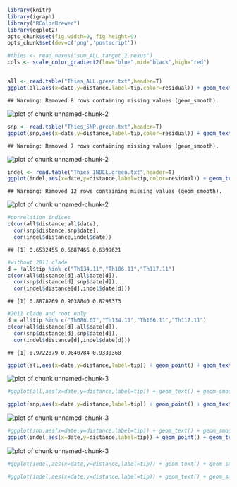 
```r
library(knitr)
library(igraph)
library("RColorBrewer")
library(ggplot2)
opts_chunk$set(fig.width=9, fig.height=9)
opts_chunk$set(dev=c('png','postscript'))
```



```r
#thies <- read.nexus("sum_ALL.target.2.nexus")
cols <- scale_color_gradient2(low="blue",mid="black",high="red")


all <- read.table("Thies_ALL.green.txt",header=T)
ggplot(all,aes(x=date,y=distance,label=tip,color=residual)) + geom_text() + geom_smooth(method="lm",se=F,fullrange=T) + cols + xlim(2000,2015) + ylim(0,max(all$distance))
```

```
## Warning: Removed 8 rows containing missing values (geom_smooth).
```

![plot of chunk unnamed-chunk-2](figure/unnamed-chunk-2-1.png)

```r
snp <- read.table("Thies_SNP.green.txt",header=T)
ggplot(snp,aes(x=date,y=distance,label=tip,color=residual)) + geom_text() + geom_smooth(method="lm",se=F,fullrange=T) + cols + xlim(2000,2015) + ylim(0,max(snp$distance))
```

```
## Warning: Removed 7 rows containing missing values (geom_smooth).
```

![plot of chunk unnamed-chunk-2](figure/unnamed-chunk-2-2.png)

```r
indel <- read.table("Thies_INDEL.green.txt",header=T)
ggplot(indel,aes(x=date,y=distance,label=tip,color=residual)) + geom_text() + geom_smooth(method="lm",se=F,fullrange=T) + cols+ xlim(2000,2015) + ylim(0,max(indel$distance))
```

```
## Warning: Removed 12 rows containing missing values (geom_smooth).
```

![plot of chunk unnamed-chunk-2](figure/unnamed-chunk-2-3.png)

```r
#correlation indices
c(cor(all$distance,all$date),
  cor(snp$distance,snp$date),
  cor(indel$distance,indel$date))
```

```
## [1] 0.6532455 0.6687466 0.6399621
```

```r
#without 2011 clade
d = !all$tip %in% c("Th134.11","Th106.11","Th117.11")
c(cor(all$distance[d],all$date[d]),
  cor(snp$distance[d],snp$date[d]),
  cor(indel$distance[d],indel$date[d]))
```

```
## [1] 0.8878269 0.9038840 0.8298373
```

```r
#2011 clade and root only
d = all$tip %in% c("Th086.07","Th134.11","Th106.11","Th117.11")
c(cor(all$distance[d],all$date[d]),
  cor(snp$distance[d],snp$date[d]),
  cor(indel$distance[d],indel$date[d]))
```

```
## [1] 0.9722879 0.9840784 0.9330368
```



```r
ggplot(all,aes(x=date,y=distance,label=tip)) + geom_point() + geom_text() + geom_smooth(method="lm",se=F,fullrange=T,colour="black",linetype=2) + xlim(2000,2015)
```

![plot of chunk unnamed-chunk-3](figure/unnamed-chunk-3-1.png)

```r
#ggplot(all,aes(x=date,y=distance,label=tip)) + geom_text() + geom_smooth(data=subset(all,date!=2007),method="lm",se=F) + xlim(2006,2013) #+ ylim(0,max(indel$distance))

ggplot(snp,aes(x=date,y=distance,label=tip)) + geom_point() + geom_text() + geom_smooth(method="lm",se=F,fullrange=T,colour="black",linetype=2) + xlim(2000,2015)
```

![plot of chunk unnamed-chunk-3](figure/unnamed-chunk-3-2.png)

```r
#ggplot(snp,aes(x=date,y=distance,label=tip)) + geom_text() + geom_smooth(method="lm",se=F) + xlim(2006,2013) + ylim(0,max(snp$distance))
ggplot(indel,aes(x=date,y=distance,label=tip)) + geom_point() + geom_text() + geom_smooth(method="lm",se=F,fullrange=T,colour="black",linetype=2) + xlim(2000,2015)
```

![plot of chunk unnamed-chunk-3](figure/unnamed-chunk-3-3.png)

```r
#ggplot(indel,aes(x=date,y=distance,label=tip)) + geom_text() + geom_smooth(method="lm",se=F) + xlim(2006,2013) #+ ylim(0,max(indel$distance))

#ggplot(indel,aes(x=date,y=distance,label=tip)) + geom_text() + geom_smooth(data=subset(indel,date!=2007),method="lm",se=F) + xlim(2006,2013) #+ ylim(0,max(indel$distance))
```
